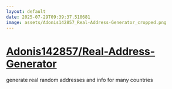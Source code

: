 ```yaml
---
layout: default
date: 2025-07-29T09:39:37.510681
image: assets/Adonis142857_Real-Address-Generator_cropped.png
---
```


# [Adonis142857/Real-Address-Generator](https://github.com/Adonis142857/Real-Address-Generator)

generate real random addresses and info for many countries
